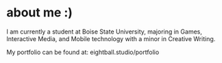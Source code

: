 # about me :)
I am currently a student at Boise State University, majoring in Games, Interactive Media, and Mobile technology with a minor in Creative Writing.

My portfolio can be found at: eightball.studio/portfolio
